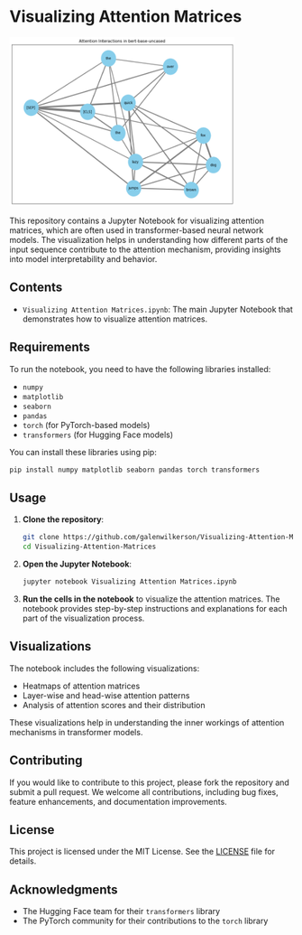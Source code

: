 # Visualizing Attention Matrices

<img src="./attention_matrix.png" width="400" height="300">


This repository contains a Jupyter Notebook for visualizing attention matrices, which are often used in transformer-based neural network models. The visualization helps in understanding how different parts of the input sequence contribute to the attention mechanism, providing insights into model interpretability and behavior.

## Contents

- `Visualizing Attention Matrices.ipynb`: The main Jupyter Notebook that demonstrates how to visualize attention matrices.

## Requirements

To run the notebook, you need to have the following libraries installed:

- `numpy`
- `matplotlib`
- `seaborn`
- `pandas`
- `torch` (for PyTorch-based models)
- `transformers` (for Hugging Face models)

You can install these libraries using pip:

```bash
pip install numpy matplotlib seaborn pandas torch transformers
```

## Usage

1. **Clone the repository**:
   ```bash
   git clone https://github.com/galenwilkerson/Visualizing-Attention-Matrices.git
   cd Visualizing-Attention-Matrices
   ```

2. **Open the Jupyter Notebook**:
   ```bash
   jupyter notebook Visualizing Attention Matrices.ipynb
   ```

3. **Run the cells in the notebook** to visualize the attention matrices. The notebook provides step-by-step instructions and explanations for each part of the visualization process.

## Visualizations

The notebook includes the following visualizations:

- Heatmaps of attention matrices
- Layer-wise and head-wise attention patterns
- Analysis of attention scores and their distribution

These visualizations help in understanding the inner workings of attention mechanisms in transformer models.



## Contributing

If you would like to contribute to this project, please fork the repository and submit a pull request. We welcome all contributions, including bug fixes, feature enhancements, and documentation improvements.

## License

This project is licensed under the MIT License. See the [LICENSE](LICENSE) file for details.

## Acknowledgments

- The Hugging Face team for their `transformers` library
- The PyTorch community for their contributions to the `torch` library
